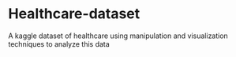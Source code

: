 # Healthcare-dataset
 A kaggle dataset of healthcare using manipulation and visualization techniques to analyze this data
